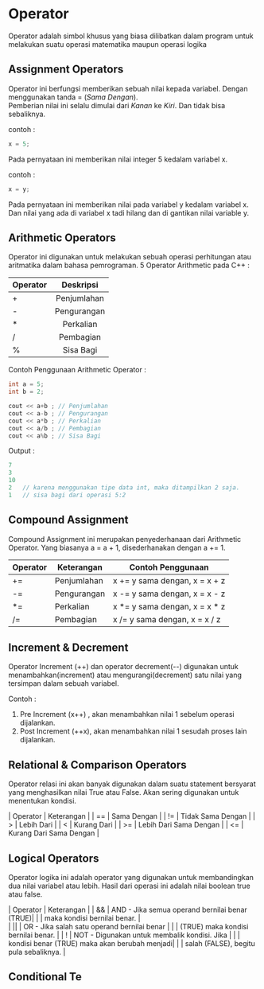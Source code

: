 # Operator

Operator adalah simbol khusus yang biasa dilibatkan dalam program untuk melakukan suatu operasi
matematika maupun operasi logika


## Assignment Operators

Operator ini berfungsi memberikan sebuah nilai kepada variabel. Dengan menggunakan tanda = (_Sama Dengan_).  
Pemberian nilai ini selalu dimulai dari _Kanan_ ke _Kiri_. Dan tidak bisa sebaliknya.

contoh : 
```cpp  
x = 5;  
```
Pada pernyataan ini memberikan nilai integer 5 kedalam variabel x.  

contoh :   
```cpp  
x = y;  
```

Pada pernyataan ini memberikan nilai pada variabel y kedalam variabel x. Dan nilai yang ada di variabel x tadi hilang dan di gantikan nilai variable y.

## Arithmetic Operators

Operator ini digunakan untuk melakukan sebuah operasi perhitungan atau aritmatika dalam bahasa pemrograman. 
5 Operator Arithmetic pada C++ :

| Operator | Deskripsi   |
| -------- |:-----------:|
|    +     | Penjumlahan |
|    -     | Pengurangan |
|    *     | Perkalian   |
|    /     | Pembagian   |
|    %     | Sisa Bagi   |

Contoh Penggunaan Arithmetic Operator : 

```cpp
int a = 5;  
int b = 2;  

cout << a+b ; // Penjumlahan   
cout << a-b ; // Pengurangan  
cout << a*b ; // Perkalian  
cout << a/b ; // Pembagian  
cout << a%b ; // Sisa Bagi  
```

Output : 

```cpp
7  
3  
10  
2	// karena menggunakan tipe data int, maka ditampilkan 2 saja.  
1	// sisa bagi dari operasi 5:2  
```



## Compound Assignment

Compound Assignment ini merupakan penyederhanaan dari Arithmetic Operator.
Yang biasanya a = a + 1, disederhanakan dengan a += 1.


| Operator |      Keterangan      |        Contoh Penggunaan        |
| -------- | -------------------- | ------------------------------- |
|    +=    | Penjumlahan          | x += y sama dengan, x = x + z   |
|    -=    | Pengurangan          | x -= y sama dengan, x = x - z   |
|    *=    | Perkalian            | x *= y sama dengan, x = x * z   |
|    /=    | Pembagian            | x /= y sama dengan, x = x / z   |


## Increment & Decrement

Operator Increment (++) dan operator decrement(--) digunakan untuk menambahkan(increment)
atau mengurangi(decrement) satu nilai yang tersimpan dalam sebuah variabel.

Contoh :
 
1. Pre Increment (x++) , akan menambahkan nilai 1 sebelum operasi dijalankan. 
2. Post Increment (++x), akan menambahkan nilai 1 sesudah proses lain dijalankan.


## Relational & Comparison Operators

Operator relasi ini akan banyak digunakan dalam suatu statement bersyarat yang menghasilkan
nilai True atau False. Akan sering digunakan untuk menentukan kondisi.

| Operator |          Keterangan     |
|    ==    |         Sama Dengan     |
|    !=    |     Tidak Sama Dengan   |
|    >     |         Lebih Dari      |
|    <     |         Kurang Dari     |
|    >=    |  Lebih Dari Sama Dengan |
|    <=    | Kurang Dari Sama Dengan |


## Logical Operators

Operator logika ini adalah operator yang digunakan untuk membandingkan dua nilai variabel
atau lebih. Hasil dari operasi ini adalah nilai boolean true atau false.

| Operator |                   Keterangan                  |
|    &&    | AND - Jika semua operand bernilai benar (TRUE)|
|          | maka kondisi bernilai benar.                  |          
|    ||    | OR - Jika salah satu operand bernilai benar   |
|          | (TRUE) maka kondisi bernilai benar.           |
|    !     | NOT - Digunakan untuk membalik kondisi. Jika  |
|          | kondisi benar (TRUE) maka akan berubah menjadi|
|          | salah (FALSE), begitu pula sebaliknya.        |


## Conditional Te